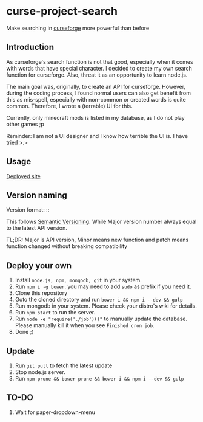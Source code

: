 # curse-project-search
Make searching in [curseforge](http://minecraft.curseforge.com/mc-mods) more powerful than before

## Introduction
As curseforge's search function is not that good, especially when it comes with words that have special character. I decided to create my own search function for curseforge. Also, threat it as an opportunity to learn node.js.

The main goal was, originally, to create an API for curseforge. However, during the coding process, I found normal users can also get benefit from this as mis-spell, especially with non-common or created words is quite common. Therefore, I wrote a (terrable) UI for this.

Currently, only minecraft mods is listed in my database, as I do not play other games ;p

Reminder: I am not a UI designer and I know how terrible the UI is. I have tried >.>

## Usage
[Deployed site](https://cps.holi0317.net/)

## Version naming
Version format: <Major>:<Minor>:<Patch>

This follows [Semantic Versioning](http://semver.org/). While Major version number always equal to the latest API version.

TL;DR: Major is API version, Minor means new function and patch means function changed without breaking compatibility

## Deploy your own
1. Install `node.js, npm, mongodb, git` in your system.
2. Run `npm i -g bower`. you may need to add `sudo` as prefix if you need it.
3. Clone this repository
4. Goto the cloned directory and run `bower i && npm i --dev && gulp`
5. Run mongodb in your system. Please check your distro's wiki for details.
6. Run `npm start` to run the server.
7. Run `node -e "require('./job')()"` to manually update the database. Please manually kill it when you see `Finished cron job`.
8. Done ;)

## Update
1. Run `git pull` to fetch the latest update
2. Stop node.js server.
3. Run `npm prune && bower prune && bower i && npm i --dev && gulp`

## TO-DO
1. Wait for paper-dropdown-menu
